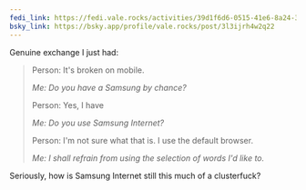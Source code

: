 ```yaml
---
fedi_link: https://fedi.vale.rocks/activities/39d1f6d6-0515-41e6-8a24-3e828efe0232
bsky_link: https://bsky.app/profile/vale.rocks/post/3l3ijrh4w2q22
---
```


Genuine exchange I just had:

> Person: It's broken on mobile.
>
> _Me: Do you have a Samsung by chance?_
>
> Person: Yes, I have
>
> _Me: Do you use Samsung Internet?_
>
> Person: I'm not sure what that is. I use the default browser.
>
> _Me: I shall refrain from using the selection of words I'd like to._

Seriously, how is Samsung Internet still this much of a clusterfuck?
